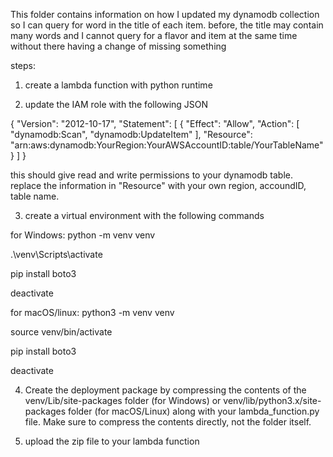 This folder contains information on how I updated my dynamodb collection so I can query for word in the title of each item.
before, the title may contain many words and I cannot query for a flavor and item at the same time without there having a change of missing something

steps:

1. create a lambda function with python runtime

2. update the IAM role with the following JSON

{
"Version": "2012-10-17",
"Statement": [
{
"Effect": "Allow",
"Action": [
"dynamodb:Scan",
"dynamodb:UpdateItem"
],
"Resource": "arn:aws:dynamodb:YourRegion:YourAWSAccountID:table/YourTableName"
}
]
}

this should give read and write permissions to your dynamodb table. replace the information in "Resource" with your own region, accoundID, table name.

3. create a virtual environment with the following commands

for Windows:
python -m venv venv

.\venv\Scripts\activate

pip install boto3

deactivate

for macOS/linux:
python3 -m venv venv

source venv/bin/activate

pip install boto3

deactivate

4. Create the deployment package by compressing the contents of the venv/Lib/site-packages folder (for Windows) or venv/lib/python3.x/site-packages folder (for macOS/Linux) along with your lambda_function.py file. Make sure to compress the contents directly, not the folder itself.

5. upload the zip file to your lambda function
